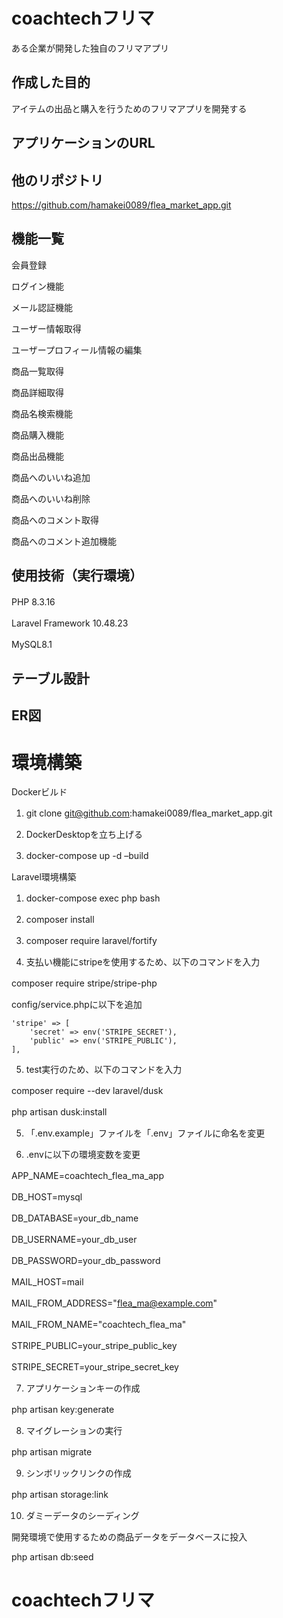 # coachtechフリマ

ある企業が開発した独自のフリマアプリ

## 作成した目的

アイテムの出品と購入を行うためのフリマアプリを開発する

## アプリケーションのURL

## 他のリポジトリ

https://github.com/hamakei0089/flea_market_app.git

## 機能一覧

会員登録　　

ログイン機能　　

メール認証機能　　

ユーザー情報取得　　

ユーザープロフィール情報の編集　　

商品一覧取得　　

商品詳細取得　　

商品名検索機能　　

商品購入機能　　

商品出品機能　　

商品へのいいね追加　　

商品へのいいね削除　　

商品へのコメント取得　　

商品へのコメント追加機能　　

## 使用技術（実行環境）

PHP 8.3.16　　

Laravel Framework  10.48.23　　

MySQL8.1　　

## テーブル設計

## ER図

# 環境構築


Dockerビルド

1. git clone git@github.com:hamakei0089/flea_market_app.git　　

2. DockerDesktopを立ち上げる　　

3. docker-compose up -d –build　　

Laravel環境構築　　

1. docker-compose exec php bash　　

2. composer install　　

3. composer require laravel/fortify　　

4. 支払い機能にstripeを使用するため、以下のコマンドを入力

composer require stripe/stripe-php　　

config/service.phpに以下を追加　　

    'stripe' => [
        'secret' => env('STRIPE_SECRET'),
        'public' => env('STRIPE_PUBLIC'),
    ],


5. test実行のため、以下のコマンドを入力

composer require --dev laravel/dusk　　

php artisan dusk:install　　


5. 「.env.example」ファイルを「.env」ファイルに命名を変更　　

6. .envに以下の環境変数を変更　　

APP_NAME=coachtech_flea_ma_app　　

DB_HOST=mysql　　

DB_DATABASE=your_db_name　　

DB_USERNAME=your_db_user　　

DB_PASSWORD=your_db_password　　

MAIL_HOST=mail　　

MAIL_FROM_ADDRESS="flea_ma@example.com"　　

MAIL_FROM_NAME="coachtech_flea_ma"　　

STRIPE_PUBLIC=your_stripe_public_key　　

STRIPE_SECRET=your_stripe_secret_key　　

7. アプリケーションキーの作成　　

php artisan key:generate　　

8. マイグレーションの実行　　

php artisan migrate　　

9. シンボリックリンクの作成

php artisan storage:link　　

10. ダミーデータのシーディング　　

開発環境で使用するための商品データをデータベースに投入　　

php artisan db:seed

# coachtechフリマ






